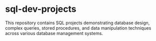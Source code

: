 # sql-dev-projects
This repository contains SQL projects demonstrating database design, complex queries, stored procedures, and data manipulation techniques across various database management systems.
